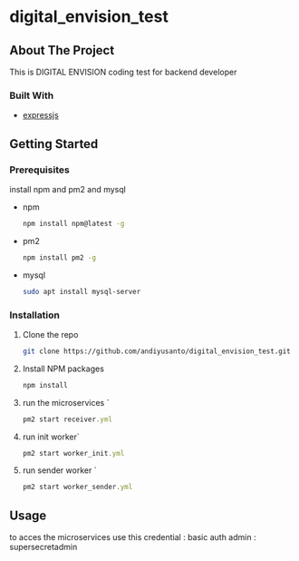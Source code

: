 # digital_envision_test
<!-- ABOUT THE PROJECT -->
## About The Project
This is DIGITAL ENVISION coding test for backend developer

### Built With
* [expressjs](https://expressjs.com/)

<!-- GETTING STARTED -->
## Getting Started

### Prerequisites

install npm and pm2 and mysql
* npm
  ```sh
  npm install npm@latest -g
  
* pm2
  ```sh
  npm install pm2 -g
  
* mysql
  ```sh
  sudo apt install mysql-server
  
  
### Installation

1. Clone the repo
   ```sh
   git clone https://github.com/andiyusanto/digital_envision_test.git
   ```
2. Install NPM packages
   ```sh
   npm install
   ```
3. run the microservices `
   ```js
   pm2 start receiver.yml
   ```
4. run init worker`
   ```js
   pm2 start worker_init.yml
   ```
5. run sender worker `
   ```js
   pm2 start worker_sender.yml
   ```
   
<!-- USAGE EXAMPLES -->
## Usage
to acces the microservices use this credential : 
basic auth admin : supersecretadmin
